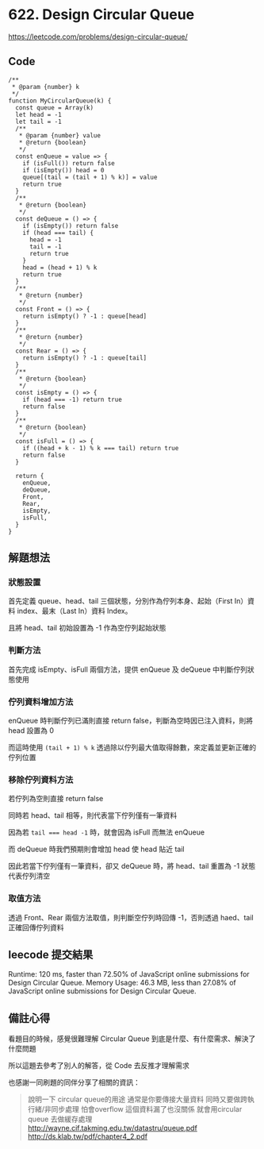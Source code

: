 # 622. Design Circular Queue

<https://leetcode.com/problems/design-circular-queue/>

## Code

```JS
/**
 * @param {number} k
 */
function MyCircularQueue(k) {
  const queue = Array(k)
  let head = -1
  let tail = -1
  /**
   * @param {number} value
   * @return {boolean}
   */
  const enQueue = value => {
    if (isFull()) return false
    if (isEmpty()) head = 0
    queue[(tail = (tail + 1) % k)] = value
    return true
  }
  /**
   * @return {boolean}
   */
  const deQueue = () => {
    if (isEmpty()) return false
    if (head === tail) {
      head = -1
      tail = -1
      return true
    }
    head = (head + 1) % k
    return true
  }
  /**
   * @return {number}
   */
  const Front = () => {
    return isEmpty() ? -1 : queue[head]
  }
  /**
   * @return {number}
   */
  const Rear = () => {
    return isEmpty() ? -1 : queue[tail]
  }
  /**
   * @return {boolean}
   */
  const isEmpty = () => {
    if (head === -1) return true
    return false
  }
  /**
   * @return {boolean}
   */
  const isFull = () => {
    if ((head + k - 1) % k === tail) return true
    return false
  }

  return {
    enQueue,
    deQueue,
    Front,
    Rear,
    isEmpty,
    isFull,
  }
}
```

## 解題想法

### 狀態設置

首先定義 queue、head、tail 三個狀態，分別作為佇列本身、起始（First In）資料 index、最末（Last In）資料 Index。

且將 head、tail 初始設置為 -1 作為空佇列起始狀態

### 判斷方法

首先完成 isEmpty、isFull 兩個方法，提供 enQueue 及 deQueue 中判斷佇列狀態使用

### 佇列資料增加方法

enQueue 時判斷佇列已滿則直接 return false，判斷為空時因已注入資料，則將 head 設置為 0

而這時使用 `(tail + 1) % k` 透過除以佇列最大值取得餘數，來定義並更新正確的佇列位置

### 移除佇列資料方法

若佇列為空則直接 return false

同時若 head、tail 相等，則代表當下佇列僅有一筆資料

因為若 `tail === head -1` 時，就會因為 isFull 而無法 enQueue

而 deQueue 時我們預期則會增加 head 使 head 貼近 tail

因此若當下佇列僅有一筆資料，卻又 deQueue 時，將 head、tail 重置為 -1 狀態代表佇列清空

### 取值方法

透過 Front、Rear 兩個方法取值，則判斷空佇列時回傳 -1，否則透過 haed、tail 正確回傳佇列資料

## leecode 提交結果

Runtime: 120 ms, faster than 72.50% of JavaScript online submissions for Design Circular Queue.
Memory Usage: 46.3 MB, less than 27.08% of JavaScript online submissions for Design Circular Queue.

## 備註心得

看題目的時候，感覺很難理解 Circular Queue 到底是什麼、有什麼需求、解決了什麼問題

所以這題去參考了別人的解答，從 Code 去反推才理解需求

也感謝一同刷題的同伴分享了相關的資訊：

> 說明一下 circular queue的用途
通常是你要傳接大量資料 同時又要做跨執行緒/非同步處理
怕會overflow  這個資料漏了也沒關係
就會用circular queue  去做緩存處理
<http://wayne.cif.takming.edu.tw/datastru/queue.pdf>
<http://ds.klab.tw/pdf/chapter4_2.pdf>
